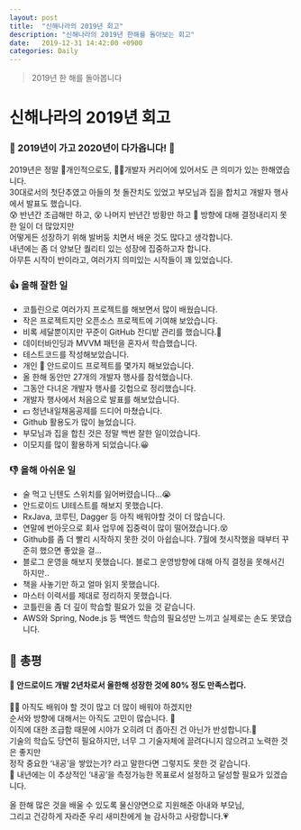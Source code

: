 ```yaml
---
layout: post
title:  "신해나라의 2019년 회고"
description: "신해나라의 2019년 한해를 돌아보는 회고"
date:   2019-12-31 14:42:00 +0900
categories: Daily
---
```


> 2019년 한 해를 돌아봅니다


# 신해나라의 2019년 회고

### 🎉 2019년이 가고 2020년이 다가옵니다! 🎉

2019년은 정말 👨개인적으로도, 👨‍💻개발자 커리어에 있어서도 큰 의미가 있는 한해였습니다.<br/>
30대로서의 첫단추였고 아들의 첫 돌잔치도 있었고 부모님과 집을 합치고 개발자 행사에서 발표도 했습니다.<br/>
😰 반년간 조급해만 하고, 😵 나머지 반년간 방황만 하고 🚏 방향에 대해 결정내리지 못한 일이 더 많았지만<br/>
어떻게든 성장하기 위해 발버둥 치면서 배운 것도 많다고 생각합니다.<br/>
내년에는 좀 더 양보단 퀄리티 있는 성장에 집중하고자 합니다.<br/>
아무튼 시작이 반이라고, 여러가지 의미있는 시작들이 꽤 있었습니다.<br/>

### 👍 올해 잘한 일
- 코틀린으로 여러가지 프로젝트를 해보면서 많이 배웠습니다.
- 작은 프로젝트지만 오픈소스 프로젝트에 기여해 보았습니다.
- 비록 세달뿐이지만 꾸준이 GitHub 잔디밭 관리를 했습니다.🌱
- 데이터바인딩과 MVVM 패턴을 혼자서 학습했습니다.
- 테스트코드를 작성해보았습니다.
- 개인 🤖 안드로이드 프로젝트를 몇가지 해보았습니다.
- 올 한해 동안만 27개의 개발자 행사를 참석했습니다.
- 그동안 다녀온 개발자 행사를 깃헙으로 정리했습니다.
- 개발자 행사에서 처음으로 발표를 해보았습니다.
- 💵 청년내일채움공제를 드디어 마쳤습니다.
- Github 활용도가 많이 늘었습니다.
- 부모님과 집을 합친 것은 정말 백번 잘한 일이었습니다.
- 이모지를 많이 활용하게 되었습니다.😀

### 👎 올해 아쉬운 일

- 술 먹고 닌텐도 스위치를 잃어버렸습니다…😭
- 안드로이드 UI테스트를 해보지 못했습니다.
- RxJava, 코루틴, Dagger 등 아직 배워야할 것이 더 많습니다.
- 연말에 번아웃으로 회사 업무에 집중력이 많이 떨어졌습니다.😵
- Github를 좀 더 빨리 시작하지 못한 것이 아쉽습니다. 7월에 첫시작했을 때부터 꾸준히 했으면 좋았을 걸…
- 블로그 운영을 해보지 못했습니다. 블로그 운영방향에 대해 아직 결정을 못해서긴 하지만..
- 책을 사놓기만 하고 얼마 읽지 못했습니다.
- 마스터 이력서를 제대로 정리하지 못했습니다.
- 코틀린을 좀 더 깊이 학습할 필요가 있을 것 같습니다.
- AWS와 Spring, Node.js 등 백엔드 학습의 필요성만 느끼고 실제로는 손도 못댔습니다.

## 👏 총평

#### 🤔 안드로이드 개발 2년차로서 올한해 성장한 것에 80% 정도 만족스럽다.

👨‍🎓 아직도 배워야 할 것이 많고 더 많이 배워야 하겠지만<br/>
순서와 방향에 대해서는 아직도 고민이 많습니다. 💭<br/>
이직에 대한 조급함 때문에 시야가 오히려 더 좁아진 건 아닌가 반성합니다.🏇<br/>
기술의 학습도 당연히 필요하지만, 너무 그 기술자체에 끌려다니지 않으려고 노력한 것은 좋지만<br/>
정작 중요한 ‘내공’을 쌓았는가? 라고 말한다면 그렇지도 못한 것 같습니다.<br/>
🎯 내년에는 이 추상적인 ‘내공’을 측정가능한 목표로서 설정하고 달성할 필요가 있겠습니다.<br/>

올 한해 많은 것을 배울 수 있도록 물신양면으로 지원해준 아내와 부모님,<br/>
그리고 건강하게 자라준 우리 새미찬에게 늘 감사하고 사랑합니다.💗
